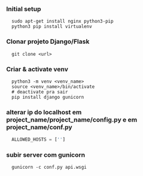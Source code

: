 ### Initial setup
```shell
  sudo apt-get install nginx python3-pip
  python3 pip install virtualenv
```
### Clonar projeto Django/Flask
```shell
  git clone <url>  
```
### Criar & activate venv
```shell
  python3 -m venv <venv_name>
  source <venv_name>/bin/activate 
  # deactivate pra sair 
  pip install django gunicorn
```
### alterar ip do localhost em project_name/project_name/config.py e em project_name/conf.py
```python
  ALLOWED_HOSTS = ['']
```
### subir server com gunicorn

```shell
  gunicorn -c conf.py api.wsgi
```
